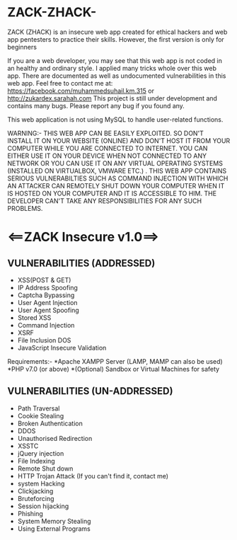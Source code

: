 # ZACK-ZHACK-
ZACK (ZHACK) is an insecure web app created for ethical hackers and web app pentesters to practice their skills. However, the first version is only for beginners

If you are a web developer, you may see that this web app is not coded in an healthy and ordinary style. I applied many tricks whole over this web app. There are documented as well as undocumented vulnerabilities in this web app. Feel free to contact me at: https://facebook.com/muhammedsuhail.km.315 or http://zukardex.sarahah.com
This project is still under development and contains many bugs. Please report any bug if you found any. 

This web application is not using MySQL to handle user-related functions. 



WARNING:- THIS WEB APP CAN BE EASILY EXPLOITED. SO DON'T INSTALL IT ON YOUR WEBSITE (ONLINE) AND DON'T HOST IT FROM YOUR COMPUTER WHILE YOU ARE CONNECTED TO INTERNET. YOU CAN EITHER USE IT ON YOUR DEVICE WHEN NOT CONNECTED TO ANY NETWORK OR YOU CAN USE IT ON ANY VIRTUAL OPERATING SYSTEMS (INSTALLED ON VIRTUALBOX, VMWARE ETC.) . THIS WEB APP CONTAINS SERIOUS VULNERABILTIES SUCH AS COMMAND INJECTION WITH WHICH AN ATTACKER CAN REMOTELY SHUT DOWN YOUR COMPUTER WHEN IT IS HOSTED ON YOUR COMPUTER AND IT IS ACCESSIBLE TO HIM. THE DEVELOPER CAN'T TAKE ANY RESPONSIBILITIES FOR ANY SUCH PROBLEMS. 


#                           <==ZACK Insecure v1.0==>

VULNERABILITIES (ADDRESSED)
---------------------------
* XSS(POST & GET)
* IP Address Spoofing 
* Captcha Bypassing
* User Agent Injection
* User Agent Spoofing
* Stored XSS
* Command Injection
* XSRF
* File Inclusion DOS
* JavaScript Insecure Validation

Requirements:- 
 *Apache XAMPP Server (LAMP, MAMP can also be used)
 *PHP v7.0 (or above)
 *(Optional) Sandbox or Virtual Machines for safety


VULNERABILITIES (UN-ADDRESSED)
------------------------------
* Path Traversal
* Cookie Stealing
* Broken Authentication
* DDOS
* Unauthorised Redirection
* XSSTC
* jQuery injection
* File Indexing
* Remote Shut down
* HTTP Trojan Attack (If you can't find it, contact me)
* system Hacking
* Clickjacking
* Bruteforcing
* Session hijacking
* Phishing
* System Memory Stealing
* Using External Programs

